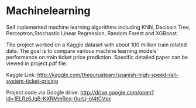 # Machinelearning
Self inplemented machine learning algorithms including KNN, Decisoin Tree, Perceptron,Stochastic Linear Regression, Random Forest and XGBoost.

The project worked on a Kaggle dataset with about 100 million train related data. The goal is to compare various machine learning models' performance on train ticket price prediction. Specific detailed paper can be viewed in project.pdf file.

Kaggle Link: http://kaggle.com/thegurusteam/spanish-high-speed-rail-system-ticket-pricing

Project code via Google drive: http://drive.google.com/open?id=1ELRz6JqB-KXRMmRcq-0urLj-gl4tCVxx

